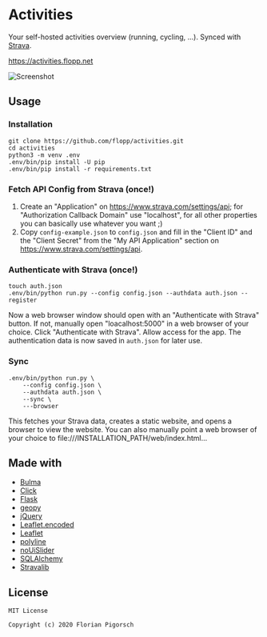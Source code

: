 # Activities

Your self-hosted activities overview (running, cycling, ...). Synced with [Strava](https://www.strava.com).

https://activities.flopp.net

![Screenshot](https://raw.githubusercontent.com/flopp/activities/master/.github/screenshot.jpg "Screenshot")

## Usage

### Installation

```
git clone https://github.com/flopp/activities.git
cd activities
python3 -m venv .env
.env/bin/pip install -U pip
.env/bin/pip install -r requirements.txt
```

### Fetch API Config from Strava (once!)

1. Create an "Application" on https://www.strava.com/settings/api; for "Authorization Callback Domain" use "localhost", for all other properties you can basically use whatever you want ;)
2. Copy `config-example.json` to `config.json` and fill in the "Client ID" and the "Client Secret" from the "My API Application" section on https://www.strava.com/settings/api.

### Authenticate with Strava (once!)

```
touch auth.json
.env/bin/python run.py --config config.json --authdata auth.json --register
```

Now a web browser window should open with an "Authenticate with Strava" button. If not, manually open "loacalhost:5000" in a web browser of your choice. Click "Authenticate with Strava". Allow access for the app.
The authentication data is now saved in `auth.json` for later use.

### Sync

```
.env/bin/python run.py \
    --config config.json \
    --authdata auth.json \
    --sync \
    ---browser
```

This fetches your Strava data, creates a static website, and opens a browser to view the website.
You can also manually point a web browser of your choice to file:///INSTALLATION_PATH/web/index.html...


## Made with

- [Bulma](https://bulma.io/)
- [Click](https://click.palletsprojects.com/)
- [Flask](https://flask.palletsprojects.com/)
- [geopy](https://github.com/geopy/geopy)
- [jQuery](https://jquery.com/)
- [Leaflet.encoded](https://github.com/jieter/Leaflet.encoded)
- [Leaflet](https://leafletjs.com/)
- [polyline](https://github.com/hicsail/polyline)
- [noUiSlider](https://refreshless.com/nouislider/)
- [SQLAlchemy](https://www.sqlalchemy.org)
- [Stravalib](https://github.com/hozn/stravalib)

## License

```
MIT License

Copyright (c) 2020 Florian Pigorsch
```
